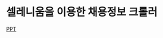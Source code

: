 # 셀레니움을 이용한 채용정보 크롤러

[PPT]([http://www.google.co.kr](https://github.com/minseojo/job-informaton-crawling/blob/24073493b0f636642c5eace2aed3bc40694b6369/irhw1_Crawler_%E1%84%8C%E1%85%A9%E1%84%86%E1%85%B5%E1%86%AB%E1%84%89%E1%85%A5.ppt)https://github.com/minseojo/job-informaton-crawling/blob/24073493b0f636642c5eace2aed3bc40694b6369/irhw1_Crawler_%E1%84%8C%E1%85%A9%E1%84%86%E1%85%B5%E1%86%AB%E1%84%89%E1%85%A5.ppt)
